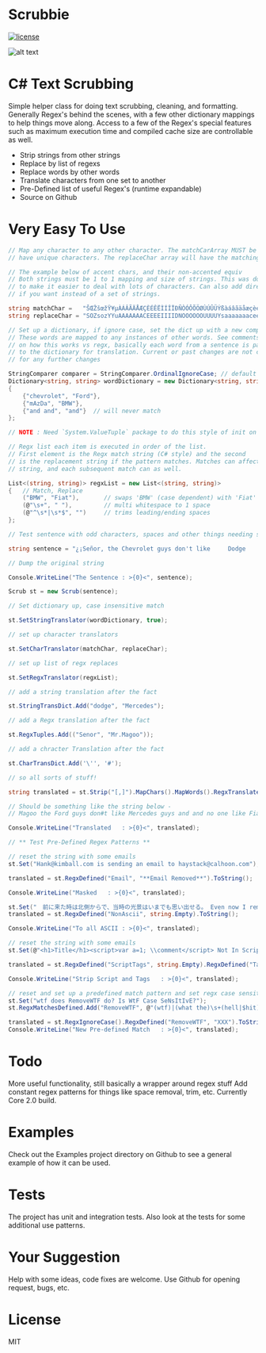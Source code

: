 # Scrubbie
[![license](https://img.shields.io/github/license/desktop/desktop.svg?style=flat-square)](https://github.com/desktop/desktop/blob/master/LICENSE)

![alt text](https://user-images.githubusercontent.com/5179047/41923201-b27b9b1c-791b-11e8-98dd-fd7fb15f122a.png)

# C# Text Scrubbing
Simple helper class for doing text scrubbing, cleaning, and formatting. 
Generally Regex's behind the scenes, with a few other dictionary mappings to 
help things move along. Access to a few of the Regex's special features such 
as maximum execution time and compiled cache size are controllable as well.

* Strip strings from other strings
* Replace by list of regexs
* Replace words by other words
* Translate characters from one set to another
* Pre-Defined list of useful Regex's (runtime expandable)
* Source on Github

# Very Easy To Use

``` c#
// Map any character to any other character. The matchCarArray MUST be only
// have unique characters. The replaceChar array will have the matching translated char.

// The example below of accent chars, and their non-accented equiv
// Both strings must be 1 to 1 mapping and size of strings. This was done as strings
// to make it easier to deal with lots of characters. Can also add directly to the CharTransDict
// if you want instead of a set of strings.

string matchChar =   "ŠŒŽšœžŸ¥µÀÁÂÃÄÅÆÇÈÉÊËÌÍÎÏÐÑÒÓÔÕÖØÙÚÛÜÝßàáâãäåæçèéêëìíîïðñòóôõöøùúûüýÿ¡¿";
string replaceChar = "SOZsozYYuAAAAAAACEEEEIIIIDNOOOOOOUUUUYsaaaaaaaceeeeiiiionoooooouuuuyy  ";

// Set up a dictionary, if ignore case, set the dict up with a new comparer
// These words are mapped to any instances of other words. See comments
// on how this works vs regx, basically each word from a sentence is passed
// to the dictionary for translation. Current or past changes are not candidates
// for any further changes

StringComparer comparer = StringComparer.OrdinalIgnoreCase; // default is just Ordinal
Dictionary<string, string> wordDictionary = new Dictionary<string, string>(comparer)
{
    {"chevrolet", "Ford"},
    {"mAzDa", "BMW"},
    {"and and", "and"}  // will never match
};

// NOTE : Need `System.ValueTuple` package to do this style of init on v4.6 and below.

// Regx list each item is executed in order of the list.
// First element is the Regx match string (C# style) and the second
// is the replacement string if the pattern matches. Matches can affect the entire
// string, and each subsequent match can as well.

List<(string, string)> regxList = new List<(string, string)>
{   // Match, Replace
    ("BMW", "Fiat"),       // swaps 'BMW' (case dependent) with 'Fiat'
    (@"\s+", " "),         // multi whitespace to 1 space
    (@"^\s*|\s*$", "")     // trims leading/ending spaces
};

// Test sentence with odd characters, spaces and other things needing scrubbing

string sentence = "¿¡Señor, the Chevrolet guys don't like     Dodge     guys, and and no one like MaZdA, Ola Senor?!    ";

// Dump the original string

Console.WriteLine("The Sentence : >{0}<", sentence);

Scrub st = new Scrub(sentence);

// Set dictionary up, case insensitive match

st.SetStringTranslator(wordDictionary, true);

// set up character translators

st.SetCharTranslator(matchChar, replaceChar);

// set up list of regx replaces

st.SetRegxTranslator(regxList);

// add a string translation after the fact

st.StringTransDict.Add("dodge", "Mercedes");

// add a Regx translation after the fact

st.RegxTuples.Add(("Senor", "Mr.Magoo"));

// add a chracter Translation after the fact

st.CharTransDict.Add('\'', '#');

// so all sorts of stuff!

string translated = st.Strip("[,]").MapChars().MapWords().RegxTranslate().Strip(@"Mr\.").ToString();

// Should be something like the string below -
// Magoo the Ford guys don#t like Mercedes guys and and no one like Fiat Ola Magoo?!

Console.WriteLine("Translated   : >{0}<", translated);

// ** Test Pre-Defined Regex Patterns **

// reset the string with some emails
st.Set("Hank@kimball.com is sending an email to haystack@calhoon.com");

translated = st.RegxDefined("Email", "**Email Removed**").ToString();

Console.WriteLine("Masked   : >{0}<", translated);

st.Set("　前に来た時は北側からで、当時の光景はいまでも思い出せる。 Even now I remember the scene I saw approaching the city from the north. 　青竜山脈から流れる川が湖へと流れこむ様、湖の中央には純白のホ");
translated = st.RegxDefined("NonAscii", string.Empty).ToString();

Console.WriteLine("To all ASCII : >{0}<", translated);

// reset the string with some emails
st.Set(@"<h1>Title</h1><script>var a=1; \\comment</script> Not In Script Tags");

translated = st.RegxDefined("ScriptTags", string.Empty).RegxDefined("TagsSimple", string.Empty).ToString();

Console.WriteLine("Strip Script and Tags   : >{0}<", translated);

// reset and set up a predefined match pattern and set regx case sensitivity
st.Set("wtf does RemoveWTF do? Is WtF Case SeNsItIvE?");
st.RegxMatchesDefined.Add("RemoveWTF", @"(wtf)|(what the)\s+(hell|$hit)");

translated = st.RegxIgnoreCase().RegxDefined("RemoveWTF", "XXX").ToString();
Console.WriteLine("New Pre-defined Match   : >{0}<", translated);
```

# Todo
More useful functionality, still basically a wrapper around regex stuff
Add constant regex patterns for things like space removal, trim, etc.
Currently Core 2.0 build.

# Examples
Check out the Examples project directory on Github to see a general example of how it can be used. 

# Tests
The project has unit and integration tests. Also look at the tests for some additional use patterns.

# Your Suggestion
Help with some ideas, code fixes are welcome. Use Github for opening request, bugs, etc.

# License 
MIT
